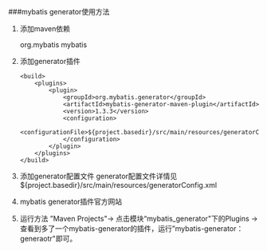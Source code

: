 ###mybatis generator使用方法
1. 添加maven依赖

    <dependencies>
        <dependency>
            <groupId>org.mybatis</groupId>
            <artifactId>mybatis</artifactId>
        </dependency>
    </dependencies>
    
    
2. 添加generator插件

       <build>
           <plugins>
               <plugin>
                   <groupId>org.mybatis.generator</groupId>
                   <artifactId>mybatis-generator-maven-plugin</artifactId>
                   <version>1.3.3</version>
                   <configuration>
                       <configurationFile>${project.basedir}/src/main/resources/generatorConfig.xml</configurationFile>
                   </configuration>
               </plugin>
           </plugins>
       </build>

3. 添加generator配置文件
generator配置文件详情见${project.basedir}/src/main/resources/generatorConfig.xml

4. mybatis generator插件官方网站

5. 运行方法
 ”Maven Projects"-> 点击模块“mybatis_generator"下的Plugins -> 查看到多了一个mybatis-generator的插件，运行”mybatis-generator：generaotr"即可。
  
   